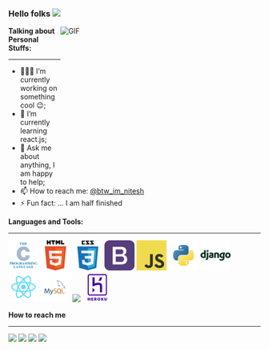 ### Hello folks <img src="https://media.giphy.com/media/hvRJCLFzcasrR4ia7z/giphy.gif" width="25px">

<img align="right" alt="GIF" src="https://github.com/abhisheknaiidu/abhisheknaiidu/blob/master/code.gif?raw=true" width="400" height="300" />

**Talking about Personal Stuffs:**
<hr>

- 👨🏽‍💻 I’m currently working on something cool :wink:;
- 🌱 I’m currently learning react.js; 
- 💬 Ask me about anything, I am happy to help;
- 📫 How to reach me: [@btw_im_nitesh](https://www.instagram.com/btw_im_nitesh/)
- ⚡ Fun fact: ... I am half finished

**Languages and Tools:**  
<hr>

<code><img height="60" src="https://raw.githubusercontent.com/github/explore/5c058a388828bb5fde0bcafd4bc867b5bb3f26f3/topics/c/c.png"></code>
<code><img height="60" src="https://raw.githubusercontent.com/github/explore/80688e429a7d4ef2fca1e82350fe8e3517d3494d/topics/html/html.png"></code>
<code><img height="60" src="https://raw.githubusercontent.com/github/explore/80688e429a7d4ef2fca1e82350fe8e3517d3494d/topics/css/css.png"></code>
<code><img height="60" src="https://raw.githubusercontent.com/github/explore/80688e429a7d4ef2fca1e82350fe8e3517d3494d/topics/bootstrap/bootstrap.png"></code>
<code><img height="60" src="https://raw.githubusercontent.com/github/explore/80688e429a7d4ef2fca1e82350fe8e3517d3494d/topics/javascript/javascript.png"></code>
<code><img height="60" src="https://raw.githubusercontent.com/github/explore/80688e429a7d4ef2fca1e82350fe8e3517d3494d/topics/python/python.png"></code>
<code><img height="60" src="https://raw.githubusercontent.com/github/explore/80688e429a7d4ef2fca1e82350fe8e3517d3494d/topics/django/django.png"></code>
<code><img height="60" src="https://raw.githubusercontent.com/github/explore/80688e429a7d4ef2fca1e82350fe8e3517d3494d/topics/react/react.png"></code>
<code><img height="60" src="https://raw.githubusercontent.com/github/explore/80688e429a7d4ef2fca1e82350fe8e3517d3494d/topics/mysql/mysql.png"></code>
<code><img height="60" src="https://res.cloudinary.com/practicaldev/image/fetch/s--K2q0A5SX--/c_limit%2Cf_auto%2Cfl_progressive%2Cq_auto%2Cw_880/https://thepracticaldev.s3.amazonaws.com/i/2elgd5zp07wkeilkna63.png"></code>
<code><img height="60" src="https://raw.githubusercontent.com/github/explore/80688e429a7d4ef2fca1e82350fe8e3517d3494d/topics/heroku/heroku.png"></code>

**How to reach me**
<hr>

[<img src="https://img.icons8.com/bubbles/50/000000/gmail.png"/>](mailto:ns98738698@gmail.com)
[<img target="_blank" src="https://img.icons8.com/bubbles/50/000000/linkedin.png"/>](https://www.linkedin.com/in/nitesh-singh-2001/)
[<img target="_blank" src="https://img.icons8.com/bubbles/50/000000/github.png">](https://www.github.com/Nitesh-singh-5/)
[<img target="_blank" src="https://img.icons8.com/bubbles/50/000000/instagram-new.png"/>](https://www.instagram.com/btw_im_nitesh/)


